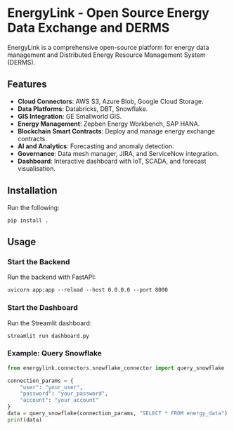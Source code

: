 
# EnergyLink - Open Source Energy Data Exchange and DERMS

EnergyLink is a comprehensive open-source platform for energy data management and Distributed Energy Resource Management System (DERMS).

## Features
- **Cloud Connectors**: AWS S3, Azure Blob, Google Cloud Storage.
- **Data Platforms**: Databricks, DBT, Snowflake.
- **GIS Integration**: GE Smallworld GIS.
- **Energy Management**: Zepben Energy Workbench, SAP HANA.
- **Blockchain Smart Contracts**: Deploy and manage energy exchange contracts.
- **AI and Analytics**: Forecasting and anomaly detection.
- **Governance**: Data mesh manager, JIRA, and ServiceNow integration.
- **Dashboard**: Interactive dashboard with IoT, SCADA, and forecast visualisation.

## Installation
Run the following:
```
pip install .
```

## Usage
### Start the Backend
Run the backend with FastAPI:
```
uvicorn app:app --reload --host 0.0.0.0 --port 8000
```

### Start the Dashboard
Run the Streamlit dashboard:
```
streamlit run dashboard.py
```

### Example: Query Snowflake
```python
from energylink.connectors.snowflake_connector import query_snowflake

connection_params = {
    "user": "your_user",
    "password": "your_password",
    "account": "your_account"
}
data = query_snowflake(connection_params, "SELECT * FROM energy_data")
print(data)
```
    